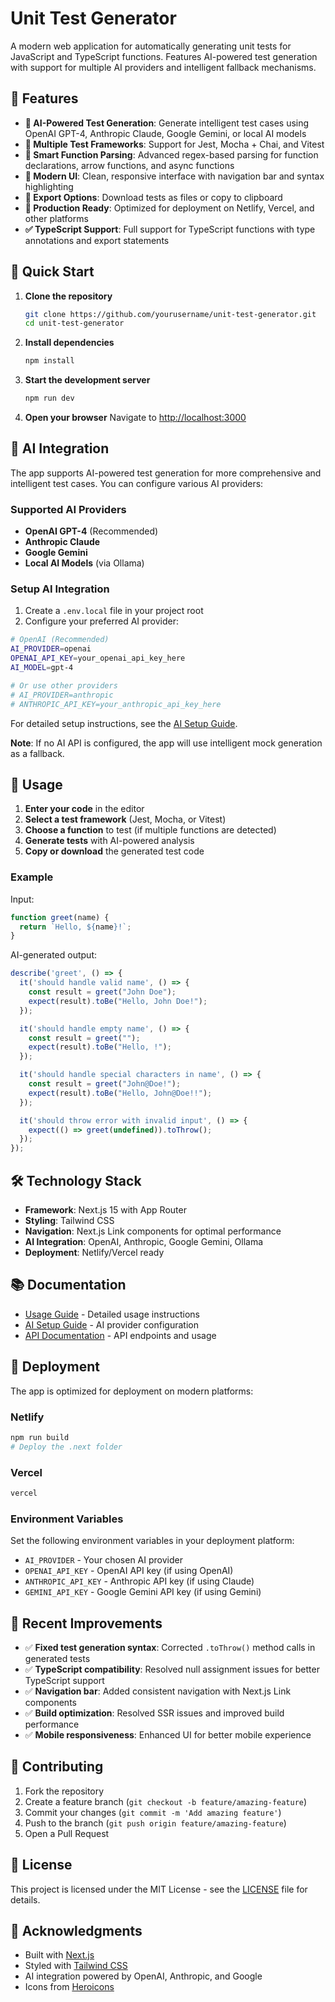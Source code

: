 # Unit Test Generator

A modern web application for automatically generating unit tests for JavaScript and TypeScript functions. Features AI-powered test generation with support for multiple AI providers and intelligent fallback mechanisms.

## 🚀 Features

- **🤖 AI-Powered Test Generation**: Generate intelligent test cases using OpenAI GPT-4, Anthropic Claude, Google Gemini, or local AI models
- **🔧 Multiple Test Frameworks**: Support for Jest, Mocha + Chai, and Vitest
- **📝 Smart Function Parsing**: Advanced regex-based parsing for function declarations, arrow functions, and async functions
- **🎨 Modern UI**: Clean, responsive interface with navigation bar and syntax highlighting
- **📁 Export Options**: Download tests as files or copy to clipboard
- **🚀 Production Ready**: Optimized for deployment on Netlify, Vercel, and other platforms
- **✅ TypeScript Support**: Full support for TypeScript functions with type annotations and export statements

## 🚀 Quick Start

1. **Clone the repository**
   ```bash
   git clone https://github.com/yourusername/unit-test-generator.git
   cd unit-test-generator
   ```

2. **Install dependencies**
   ```bash
   npm install
   ```

3. **Start the development server**
   ```bash
   npm run dev
   ```

4. **Open your browser**
   Navigate to [http://localhost:3000](http://localhost:3000)

## 🤖 AI Integration

The app supports AI-powered test generation for more comprehensive and intelligent test cases. You can configure various AI providers:

### Supported AI Providers

- **OpenAI GPT-4** (Recommended)
- **Anthropic Claude**
- **Google Gemini**
- **Local AI Models** (via Ollama)

### Setup AI Integration

1. Create a `.env.local` file in your project root
2. Configure your preferred AI provider:

```bash
# OpenAI (Recommended)
AI_PROVIDER=openai
OPENAI_API_KEY=your_openai_api_key_here
AI_MODEL=gpt-4

# Or use other providers
# AI_PROVIDER=anthropic
# ANTHROPIC_API_KEY=your_anthropic_api_key_here
```

For detailed setup instructions, see the [AI Setup Guide](docs/AI_SETUP.md).

**Note**: If no AI API is configured, the app will use intelligent mock generation as a fallback.

## 📖 Usage

1. **Enter your code** in the editor
2. **Select a test framework** (Jest, Mocha, or Vitest)
3. **Choose a function** to test (if multiple functions are detected)
4. **Generate tests** with AI-powered analysis
5. **Copy or download** the generated test code

### Example

Input:
```javascript
function greet(name) {
  return `Hello, ${name}!`;
}
```

AI-generated output:
```javascript
describe('greet', () => {
  it('should handle valid name', () => {
    const result = greet("John Doe");
    expect(result).toBe("Hello, John Doe!");
  });

  it('should handle empty name', () => {
    const result = greet("");
    expect(result).toBe("Hello, !");
  });

  it('should handle special characters in name', () => {
    const result = greet("John@Doe!");
    expect(result).toBe("Hello, John@Doe!!");
  });

  it('should throw error with invalid input', () => {
    expect(() => greet(undefined)).toThrow();
  });
});
```

## 🛠️ Technology Stack

- **Framework**: Next.js 15 with App Router
- **Styling**: Tailwind CSS
- **Navigation**: Next.js Link components for optimal performance
- **AI Integration**: OpenAI, Anthropic, Google Gemini, Ollama
- **Deployment**: Netlify/Vercel ready

## 📚 Documentation

- [Usage Guide](docs/USAGE.md) - Detailed usage instructions
- [AI Setup Guide](docs/AI_SETUP.md) - AI provider configuration
- [API Documentation](docs/API.md) - API endpoints and usage

## 🚀 Deployment

The app is optimized for deployment on modern platforms:

### Netlify
```bash
npm run build
# Deploy the .next folder
```

### Vercel
```bash
vercel
```

### Environment Variables
Set the following environment variables in your deployment platform:
- `AI_PROVIDER` - Your chosen AI provider
- `OPENAI_API_KEY` - OpenAI API key (if using OpenAI)
- `ANTHROPIC_API_KEY` - Anthropic API key (if using Claude)
- `GEMINI_API_KEY` - Google Gemini API key (if using Gemini)

## 🔧 Recent Improvements

- ✅ **Fixed test generation syntax**: Corrected `.toThrow()` method calls in generated tests
- ✅ **TypeScript compatibility**: Resolved null assignment issues for better TypeScript support
- ✅ **Navigation bar**: Added consistent navigation with Next.js Link components
- ✅ **Build optimization**: Resolved SSR issues and improved build performance
- ✅ **Mobile responsiveness**: Enhanced UI for better mobile experience

## 🤝 Contributing

1. Fork the repository
2. Create a feature branch (`git checkout -b feature/amazing-feature`)
3. Commit your changes (`git commit -m 'Add amazing feature'`)
4. Push to the branch (`git push origin feature/amazing-feature`)
5. Open a Pull Request

## 📄 License

This project is licensed under the MIT License - see the [LICENSE](LICENSE) file for details.

## 🙏 Acknowledgments

- Built with [Next.js](https://nextjs.org/)
- Styled with [Tailwind CSS](https://tailwindcss.com/)
- AI integration powered by OpenAI, Anthropic, and Google
- Icons from [Heroicons](https://heroicons.com/)
